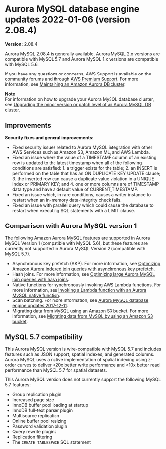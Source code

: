 # Aurora MySQL database engine updates 2022\-01\-06 \(version 2\.08\.4\)<a name="AuroraMySQL.Updates.2084"></a>

**Version:** 2\.08\.4

Aurora MySQL 2\.08\.4 is generally available\. Aurora MySQL 2\.x versions are compatible with MySQL 5\.7 and Aurora MySQL 1\.x versions are compatible with MySQL 5\.6\.

If you have any questions or concerns, AWS Support is available on the community forums and through [AWS Premium Support](http://aws.amazon.com/support)\. For more information, see [Maintaining an Amazon Aurora DB cluster](USER_UpgradeDBInstance.Maintenance.md)\.

**Note**  
For information on how to upgrade your Aurora MySQL database cluster, see [Upgrading the minor version or patch level of an Aurora MySQL DB cluster](AuroraMySQL.Updates.Patching.md)\.

## Improvements<a name="AuroraMySQL.Updates.2084.Improvements"></a>

 **Security fixes and general improvements:** 
+ Fixed security issues related to Aurora MySQL integration with other AWS Services such as Amazon S3, Amazon ML, and AWS Lambda\.
+ Fixed an issue where the value of a TIMESTAMP column of an existing row is updated to the latest timestamp when all of the following conditions are satisfied: 1\. a trigger exists for the table; 2\. an INSERT is performed on the table that has an ON DUPLICATE KEY UPDATE clause; 3\. the inserted row can cause a duplicate value violation in a UNIQUE index or PRIMARY KEY; and 4\. one or more columns are of TIMESTAMP data type and have a default value of CURRENT\_TIMESTAMP\.
+ Fixed an issue which, in rare conditions, causes a writer instance to restart when an in\-memory data\-integrity check fails\.
+ Fixed an issue with parallel query which could cause the database to restart when executing SQL statements with a LIMIT clause\.

## Comparison with Aurora MySQL version 1<a name="AuroraMySQL.Updates.2084.Compare56"></a>

The following Amazon Aurora MySQL features are supported in Aurora MySQL Version 1 \(compatible with MySQL 5\.6\), but these features are currently not supported in Aurora MySQL Version 2 \(compatible with MySQL 5\.7\)\.
+ Asynchronous key prefetch \(AKP\)\. For more information, see [Optimizing Amazon Aurora indexed join queries with asynchronous key prefetch](AuroraMySQL.BestPractices.md#Aurora.BestPractices.AKP)\.
+ Hash joins\. For more information, see [Optimizing large Aurora MySQL join queries with hash joins](AuroraMySQL.BestPractices.md#Aurora.BestPractices.HashJoin)\.
+ Native functions for synchronously invoking AWS Lambda functions\. For more information, see [Invoking a Lambda function with an Aurora MySQL native function](AuroraMySQL.Integrating.Lambda.md#AuroraMySQL.Integrating.NativeLambda)\.
+ Scan batching\. For more information, see [Aurora MySQL database engine updates 2017\-12\-11](AuroraMySQL.Updates.20171211.md)\.
+ Migrating data from MySQL using an Amazon S3 bucket\. For more information, see [Migrating data from MySQL by using an Amazon S3 bucket](AuroraMySQL.Migrating.ExtMySQL.md#AuroraMySQL.Migrating.ExtMySQL.S3)\.

## MySQL 5\.7 compatibility<a name="AuroraMySQL.Updates.2084.Compatibility"></a>

This Aurora MySQL version is wire\-compatible with MySQL 5\.7 and includes features such as JSON support, spatial indexes, and generated columns\. Aurora MySQL uses a native implementation of spatial indexing using z\-order curves to deliver >20x better write performance and >10x better read performance than MySQL 5\.7 for spatial datasets\.

This Aurora MySQL version does not currently support the following MySQL 5\.7 features:
+ Group replication plugin
+ Increased page size
+ InnoDB buffer pool loading at startup
+ InnoDB full\-text parser plugin
+ Multisource replication
+ Online buffer pool resizing
+ Password validation plugin
+ Query rewrite plugins
+ Replication filtering
+ The `CREATE TABLESPACE` SQL statement